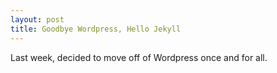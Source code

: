 ```yaml
--- 
layout: post
title: Goodbye Wordpress, Hello Jekyll
---
```


Last week, decided to move off of Wordpress once and for all.
